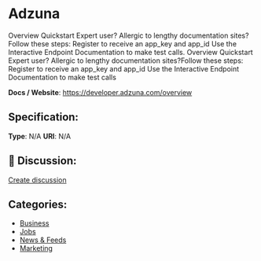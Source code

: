 # Adzuna


Overview Quickstart Expert user? Allergic to lengthy documentation sites?Follow these steps: Register to receive an app_key and app_id Use the Interactive Endpoint Documentation to make test calls. Overview Quickstart Expert user? Allergic to lengthy documentation sites?Follow these steps: Register to receive an app_key and app_id Use the Interactive Endpoint Documentation to make test calls

**Docs / Website**: https://developer.adzuna.com/overview

## Specification:
**Type**:  N/A 
**URI**:  N/A 

## 💬 Discussion:
[Create discussion](link)

## Categories:
- [Business](https://github.com/apis-list/apis-list#business)
- [Jobs](https://github.com/apis-list/apis-list#jobs)
- [News & Feeds](https://github.com/apis-list/apis-list#news-and-feeds)
- [Marketing](https://github.com/apis-list/apis-list#marketing)





